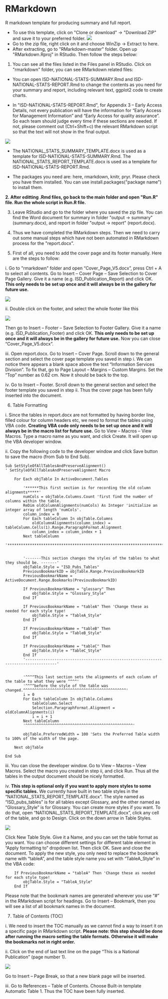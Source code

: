 # RMarkdown
R markdown template for producing summary and full report. 

* To use this template, click on "Clone or download" -> "Download ZIP" and save it to your preferred folder.
![](https://github.com/Tina815/Images/blob/master/screenshot7.PNG)
* Go to the zip file, right click on it and choose WinZip -> Extract to here.
* After extracting, go to "RMarkdown-master" folder. Open up "RMarkdown.Rproj" in RStudio. Then follow the steps below:

1. You can see all the files listed in the Files panel in RStudio. Click on "rmarkdown" folder, you can 
see RMarkdown related files:

* You can open ISD-NATIONAL-STATS-SUMMARY.Rmd and ISD-NATIONAL-STATS-REPORT.Rmd to change the contents as you need for your summary and report, including relevant text, ggplot2 code to create charts. 

* In "ISD-NATIONAL-STATS-REPORT.Rmd", for Appendix 3 – Early Access Details, not every publication will have the information for “Early Access for Management Information” and “Early Access for quality assurance”. So each team should judge every time if these sections are needed. If not, please comment out (Ctrl+Shift+c) the relevant RMarkdown script so that the text will not show in the final output. 

![](https://github.com/Tina815/Images/blob/master/screenshot4.PNG)

* The NATIONAL_STATS_SUMMARY_TEMPLATE.docx is used as a template for ISD-NATIONAL-STATS-SUMMARY.Rmd. The NATIONAL_STATS_REPORT_TEMPLATE.docx is used as a template for ISD-NATIONAL-STATS-REPORT.Rmd. 

* The packages you need are: here, rmarkdown, knitr, pryr. Please check you have them installed. You can use 
install.packages("package name") to install them.

**2. After editting .Rmd files, go back to the main folder and open "Run.R" file. Run the whole script in Run.R file.**

3. Leave RStudio and go to the folder where you saved the zip file. You can find the Word document for summary in folder "output -> summary" (summary.docx), and report in folder "output -> report" (report.docx).

4. Thus we have completed the RMarkdown steps. Then we need to carry out some manual steps which have not been automated in RMarkdown process for the "report.docx".

5. First of all, you need to add the cover page and its footer manually. Here are the 
steps to follow:

i.	Go to "rmarkdown" folder and open “Cover_Page_V5.docx”, press Ctrl + A to select all contents. Go to Insert – Cover Page – Save Selection to Cover Page Gallery. Give it a name (e.g. ISD_Publication_Report) and click OK. **This only needs to be set up once and it will always be in the gallery for future use.** 

![](https://github.com/Tina815/Images/blob/master/screenshot6.PNG)

ii.	Double click on the footer, and select the whole footer like this

![](https://github.com/Tina815/Images/blob/master/screenshot2.PNG)

Then go to Insert – Footer – Save Selection to Footer Gallery. Give it a name (e.g. ISD_Publication_Footer) and click OK. **This only needs to be set up once and it will always be in the gallery for future use.** Now you can close “Cover_Page_V5.docx”. 

iii.	Open report.docx. Go to Insert – Cover Page. Scroll down to the general section and select the cover page template you saved in step i. We can notice there appears a blank space above the text “Information Services Division”. To fix that, go to Page Layout – Margins – Custom Margins. Set the “Top” number as 0.62 cm. Now it should be back to the top. 

iv.	Go to Insert – Footer. Scroll down to the general section and select the footer template you saved in step ii. Thus the cover page has been fully inserted into the document. 

6. Table Formatting

i.	Since the tables in report.docx are not formatted by having border line, filled colour for column headers etc, we need to format the tables using VBA code. **Creating VBA code only needs to be set up once and it will always be in the macro list for future use.** Go to View – Macros – View Macros. Type a macro name as you want, and click Create. It will open up the VBA developer window. 

ii.	Copy the following code to the developer window and click Save button to save the macro (from Sub to End Sub). 

    Sub SetStyleOfAllTablesAndPreserveAlignment()
    ' SetStyleOfAllTablesAndPreserveAlignment Macro
    
        For Each objTable In ActiveDocument.Tables
            
            '******This first section is for recording the old column alignments*****'
            numCols = objTable.Columns.Count 'first find the number of columns within the table.
            ReDim oldColumnAlignments(numCols) As Integer 'initialize an integer array of length 'numCols'.
            column_index = 0
            For Each tableColumn In objTable.Columns
                oldColumnAlignments(column_index) = tableColumn.Cells(1).Range.ParagraphFormat.Alignment
                column_index = column_index + 1
            Next tableColumn
            '************************************************************************'
           
           
            '-------This section changes the styles of the tables to what they should be. -------'
            objTable.Style = "ISD_Pubs_Tables"
            PreviousBookmarkID = objTable.Range.PreviousBookmarkID
            PreviousBookmarkName = ActiveDocument.Range.Bookmarks(PreviousBookmarkID)
            
            If PreviousBookmarkName = "glossary" Then
                objTable.Style = "Glossary_Style"
            End If
            
            If PreviousBookmarkName = "tableA" Then 'Change these as needed for each style type!
                objTable.Style = "TableA_Style"
            End If
            
            If PreviousBookmarkName = "tableB" Then
                objTable.Style = "TableB_Style"
            End If
            
            If PreviousBookmarkName = "tableC" Then
                objTable.Style = "TableC_Style"
            End If
            '------------------------------------------------------------------------------------'
            
            
            '^^^^This last section sets the alignments of each column of the table to what they were ^^^^'
            '^^^^before the style of the table was changed.^^^^^^^^^^^^^^^^^^^^^^^^^^^^^^^^^^^^^^^^^^^^^^'
            i = 0
            For Each tableColumn In objTable.Columns
                tableColumn.Select
                Selection.ParagraphFormat.Alignment = oldColumnAlignments(i)
                i = i + 1
            Next tableColumn
            '^^^^^^^^^^^^^^^^^^^^^^^^^^^^^^^^^^^^^^^^^^^^^^^^'
            
            objTable.PreferredWidth = 100 'Sets the Preferred Table width to 100% of the width of the page.
            
        Next objTable
    
    End Sub

iii.	You can close the developer window. Go to View – Macros – View Macros. Select the macro you created in step ii, and click Run. Thus all the tables in the output document should be nicely formatted. 

iv.	**This step is optional only if you want to apply more styles to some specific tables.** We currently have built in two table styles in the “NATIONAL_STATS_REPORT_TEMPLATE.docx”. The style named as “ISD_pubs_tables” is for all tables except Glossary, and the other named as “Glossary_Style” is for Glossary. You can create more styles if you want. To do that, open “NATIONAL_STATS_REPORT_TEMPLATE.docx”, click any cell of the table, and go to Design. Click on the down arrow in Table Styles. 

![](https://github.com/Tina815/Images/blob/master/screenshot3.PNG)

Click New Table Style. Give it a Name, and you can set the table format as you want. You can choose different settings for different table element in “Apply formatting to” dropdown list. Then click OK. Save and close the document. To apply the new style, you only need to replace the bookmark name with “tableA”, and the table style name you set with “TableA_Style” in the VBA code:

        If PreviousBookmarkName = "tableA" Then 'Change these as needed for each style type!
            objTable.Style = "TableA_Style"
        End If

Please note that the bookmark names are generated wherever you use “#” in the RMarkdown script for headings. Go to Insert – Bookmark, then you will see a list of all bookmark names in the document.

7. Table of Contents (TOC)

i.	We need to insert the TOC manually as we cannot find a way to insert it on a specific page in RMarkdown script. **Please note: this step should be done after running the macro setting the table formats. Otherwise it will make the bookmarks not in right order.** 

ii.	Click on the end of last text line on the page “This is a National Publication” (page number 1). 

![](https://github.com/Tina815/Images/blob/master/screenshot5.PNG)

Go to Insert – Page Break, so that a new blank page will be inserted. 

iii.	Go to References – Table of Contents. Choose Built-in template Automatic Table 1. Thus the TOC have been fully inserted. 




